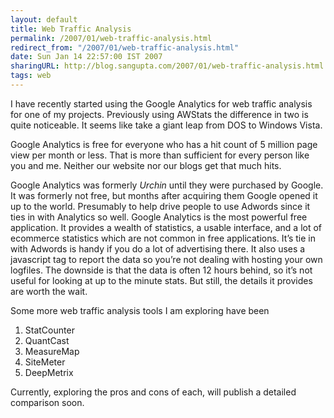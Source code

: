 ```yaml
---
layout: default
title: Web Traffic Analysis
permalink: /2007/01/web-traffic-analysis.html
redirect_from: "/2007/01/web-traffic-analysis.html"
date: Sun Jan 14 22:57:00 IST 2007
sharingURL: http://blog.sangupta.com/2007/01/web-traffic-analysis.html
tags: web
---
```

<p>I have recently started using the Google Analytics for web traffic analysis for one of my projects. Previously using AWStats the difference in two is quite noticeable. It seems like take a giant leap from DOS to Windows Vista.</p> 
<p>Google Analytics is free for everyone who has a hit count of 5 million page view per month or less. That is more than sufficient for every person like you and me. Neither our website nor our blogs get that much hits.</p> 
<p>Google Analytics was formerly <em>Urchin </em>until they were purchased by Google. It was formerly not free, but months after acquiring them Google opened it up to the world. Presumably to help drive people to use Adwords since it ties in with Analytics so well. Google Analytics is the most powerful free application. It provides a wealth of statistics, a usable interface, and a lot of ecommerce statistics which are not common in free applications. It’s tie in with Adwords is handy if you do a lot of advertising there. It also uses a javascript tag to report the data so you’re not dealing with hosting your own logfiles. The downside is that the data is often 12 hours behind, so it’s not useful for looking at up to the minute stats. But still, the details it provides are worth the wait.</p> 
<p>Some more web traffic analysis tools I am exploring have been</p> 
<ol> 
    <li>StatCounter</li> 
    <li>QuantCast</li> 
    <li>MeasureMap</li> 
    <li>SiteMeter</li> 
    <li>DeepMetrix</li>
</ol> 
<p>Currently, exploring the pros and cons of each, will publish a detailed comparison soon.</p>
